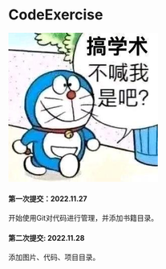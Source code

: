 # CodeExercise
![做学术不喊我是吧？](pictures/8036d40735fae6cd5bc7f6a14ab30f2443a70f9f.jpg)
#### 第一次提交：2022.11.27
开始使用Git对代码进行管理，并添加书籍目录。
#### 第二次提交: 2022.11.28
添加图片、代码、项目目录。  
